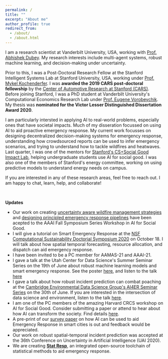 ```yaml
---
permalink: /
title: ""
excerpt: "About me"
author_profile: true
redirect_from: 
  - /about/
  - /about.html
---
```


I am a research scientist at Vanderbilt University, USA, working with [Prof. Abhishek Dubey](https://scopelab.ai/). My research interests include multi-agent systems, robust machine learning, and decision-making under uncertainty. 

Prior to this, I was a Post-Doctoral Research Fellow at the Stanford Intelligent Systems Lab at Stanford University, USA, working under [Prof. Mykel Kochenderfer](https://engineering.stanford.edu/people/mykel-kochenderfer).  I was <b>awarded the 2019 CARS post-doctoral fellowship</b> by the [Center of Automotive Research at Stanford (CARS)](https://cars.stanford.edu/). Before joining Stanford, I was a PhD student at Vanderbilt University's Computational Economics Research Lab under [Prof. Eugene Vorobeychik](https://vorobeychik.com/). My thesis was <b>nominated for the Victor Lesser Distinguished Dissertation Award 2020</b>.  

I am particularly intersted in applying AI to real-world problems, especially ones that have societal impacts. Much of my disseration focussed on using AI to aid proactive emergency response. My current work focusses on designing decentralized decision-making systems for emergency response, understanding how crowdsourced reports can be used to infer emergency scenarios, and trying to understand how to tackle wildfires and heatwaves. Last quarter, I was one of the mentors for [Stanford's CS+Social Good Impact Lab](https://cs4good.com/), helping undergraduate students use AI for social good. I was also one of the members of Stanford's energy committee, working on using predictive models to understand energy needs on campus. 

If you are interested in any of these research areas, feel free to reach out. I am happy to chat, learn, help, and collaborate!

<br>

<b>Updates</b>

<ul>
    <li> Our work on creating <a href="https://ayanmukhopadhyay.github.io/files/aaai_wildfire.pdf">uncertainty aware wildfire management strategies</a> and <a href="https://ayanmukhopadhyay.github.io/files/aaai_erm.pdf">designing principled emergency response pipelines</a> have been acepted to the AAAI Fall Symposium Series Workshop in AI for Social Good.</li>
    <li> I will give a tutorial on Smart Emergency Response at the <a href="http://www.compsust.net/compsust-2020/">NSF Computational Sustainability Doctorial Symposium 2020</a> on October 18. I will talk about how spatial temporal forecasting, resource allocation, and dispatch can aid emergency response.</li> 
    <li> I have been invited to be a PC member for AAMAS-21 and AAAI-21.</li> 
    <li> I gave a talk at the Utah Center for Data Science's Summer Seminar Series on the 19th of June about robust machine learning models and smart emergency response. See the poster <a href="http://datascience.utah.edu/assets/img/club_photos/SSS-2020-05.pdf">here</a>, and listen to the talk <a href="https://www.youtube.com/watch?v=LtIaj7szN5I&t=1143s">here</a></li>
    <li> I gave a talk about how robust incident prediction can combat poaching at the <a href="https://talks.cam.ac.uk/talk/index/148537">Cambridge Environmental Data Science Group's AI4ER Seminar Series</a> on the 30th of June. If you are interested in the intersection of data science and environment, listen to the talk <a href="https://www.dropbox.com/s/l55yg3ozk3po1l9/AyanMukhopadhyay300620.mp4?dl=0">here</a>.</li> 
    <li> I am one of the PC members of the amazing Harvard CRCS workshop on AI for Social Good. Consider submitting a paper or attend to hear about how AI can transform the society. Find details <a href="https://aiforgood2020.github.io/">here</a>.</li>
    <li> A pre-print of our <a href="https://arxiv.org/abs/2006.04200">survey paper</a> on how AI can be used to aid Emergency Response in smart cities is out and feedback would be appreciated.</li>
    <li> Our work on robust spatial-temporal incident prediction was accepted at the 36th Conference on Uncertainty in Artificial Intelligence (UAI 2020). </li>
    <li> We are creating <a href="https://statresp.ai/"><b>Stat Resp</b></a>, an integrated open-source toolchain of statistical methods to aid emergency response.</li>
</ul>

